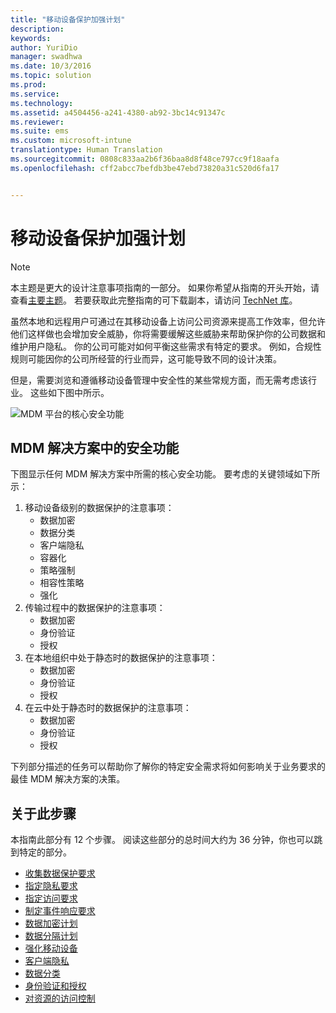 ```yaml
---
title: "移动设备保护加强计划"
description: 
keywords: 
author: YuriDio
manager: swadhwa
ms.date: 10/3/2016
ms.topic: solution
ms.prod: 
ms.service: 
ms.technology: 
ms.assetid: a4504456-a241-4380-ab92-3bc14c91347c
ms.reviewer: 
ms.suite: ems
ms.custom: microsoft-intune
translationtype: Human Translation
ms.sourcegitcommit: 0808c833aa2b6f36baa8d8f48ce797cc9f18aafa
ms.openlocfilehash: cff2abcc7befdb3be47ebd73820a31c520d6fa17


---
```


# 移动设备保护加强计划

>[!NOTE]
>本主题是更大的设计注意事项指南的一部分。 如果你希望从指南的开头开始，请查看[主要主题](mdm-design-considerations-guide.md)。 若要获取此完整指南的可下载副本，请访问 [TechNet 库](https://gallery.technet.microsoft.com/Mobile-Device-Management-7d401582)。

虽然本地和远程用户可通过在其移动设备上访问公司资源来提高工作效率，但允许他们这样做也会增加安全威胁，你将需要缓解这些威胁来帮助保护你的公司数据和维护用户隐私。 你的公司可能对如何平衡这些需求有特定的要求。 例如，合规性规则可能因你的公司所经营的行业而异，这可能导致不同的设计决策。
 
但是，需要浏览和遵循移动设备管理中安全性的某些常规方面，而无需考虑该行业。 这些如下图中所示。

![MDM 平台的核心安全功能](./media/MDM_Figure_08.png)

## MDM 解决方案中的安全功能

下图显示任何 MDM 解决方案中所需的核心安全功能。 要考虑的关键领域如下所示：

1. 移动设备级别的数据保护的注意事项：
    - 数据加密
    - 数据分类
    - 客户端隐私
    - 容器化
    - 策略强制
    - 相容性策略
    - 强化
2. 传输过程中的数据保护的注意事项：
    - 数据加密
    - 身份验证
    - 授权
3. 在本地组织中处于静态时的数据保护的注意事项：
    - 数据加密
    - 身份验证
    - 授权
4. 在云中处于静态时的数据保护的注意事项：
    - 数据加密
    - 身份验证
    - 授权

下列部分描述的任务可以帮助你了解你的特定安全需求将如何影响关于业务要求的最佳 MDM 解决方案的决策。

## 关于此步骤

本指南此部分有 12 个步骤。 阅读这些部分的总时间大约为 36 分钟，你也可以跳到特定的部分。

- [收集数据保护要求](mdm-gather-data-protection-requirements.md)
- [指定隐私要求](mdm-specify-privacy-requirements.md)
- [指定访问要求](mdm-specify-your-access-requirements.md)
- [制定事件响应要求](mdm-develop-incident-response-requirements.md)
- [数据加密计划](mdm-data-encryption.md)
- [数据分隔计划](mdm-data-segregation.md)
- [强化移动设备](mdm-hardening-mobile-devices.md)
- [客户端隐私](mdm-client-privacy.md)
- [数据分类](mdm-data-classification.md)
- [身份验证和授权](mdm-authentication-authorization.md)
- [对资源的访问控制](mdm-access-control-resources.md)





<!--HONumber=Oct16_HO1-->


